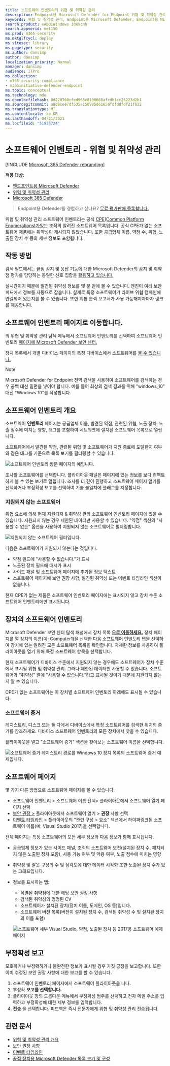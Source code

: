 ```yaml
---
title: 소프트웨어 인벤토리의 위협 및 취약성 관리
description: Endpoint용 Microsoft Defender for Endpoint 위협 및 취약성 관리 소프트웨어 인벤토리 페이지에는 소프트웨어에서 감지된 약점 및 취약성의 수가 표시됩니다.
keywords: 위협 및 취약성 관리, Endpoint용 Microsoft Defender, Endpoint용 Microsoft Defender 소프트웨어 인벤토리, Endpoint 위협 & 취약성 관리용 Microsoft Defender, Endpoint 위협 & 취약성 관리 소프트웨어 인벤토리, Endpoint tvm용 Microsoft Defender 소프트웨어 인벤토리, tvm 소프트웨어 인벤토리
search.product: eADQiWindows 10XVcnh
search.appverid: met150
ms.prod: m365-security
ms.mktglfcycl: deploy
ms.sitesec: library
ms.pagetype: security
ms.author: dansimp
author: dansimp
localization_priority: Normal
manager: dansimp
audience: ITPro
ms.collection:
- m365-security-compliance
- m365initiative-defender-endpoint
ms.topic: conceptual
ms.technology: mde
ms.openlocfilehash: 0d270760cfed965c8190668afcdb1cc25223d2b1
ms.sourcegitcommit: a8d8cee7df535a150985d6165afdfddfdf21f622
ms.translationtype: MT
ms.contentlocale: ko-KR
ms.lasthandoff: 04/21/2021
ms.locfileid: "51933724"
---
```

# <a name="software-inventory---threat-and-vulnerability-management"></a>소프트웨어 인벤토리 - 위협 및 취약성 관리

[!INCLUDE [Microsoft 365 Defender rebranding](../../includes/microsoft-defender.md)]

**적용 대상:**
- [엔드포인트용 Microsoft Defender](https://go.microsoft.com/fwlink/?linkid=2154037)
- [위협 및 취약성 관리](next-gen-threat-and-vuln-mgt.md)
- [Microsoft 365 Defender](https://go.microsoft.com/fwlink/?linkid=2118804)

>Endpoint용 Defender를 경험하고 싶나요? [무료 평가판에 등록합니다.](https://www.microsoft.com/microsoft-365/windows/microsoft-defender-atp?ocid=docs-wdatp-portaloverview-abovefoldlink)

위협 및 취약성 관리 소프트웨어 인벤토리는 공식 [CPE(Common Platform Enumerations)가](https://nvd.nist.gov/products/cpe)있는 조직의 알려진 소프트웨어 목록입니다. 공식 CPE가 없는 소프트웨어 제품에는 취약성이 게시되지 않았습니다. 또한 공급업체 이름, 약점 수, 위협, 노출된 장치 수 등의 세부 정보도 포함됩니다.

## <a name="how-it-works"></a>작동 방법

검색 필드에서는 끝점 감지 및 응답 기능에 대한 Microsoft Defender의 감지 및 취약점 평가를 담당하는 동일한 신호 집합을 [활용하고 있습니다.](overview-endpoint-detection-response.md)

실시간이기 때문에 발견된 취약성 정보를 몇 분 만에 볼 수 있습니다. 엔진이 여러 보안 피드에서 정보를 자동으로 잡습니다. 실제로 특정 소프트웨어가 라이브 위협 캠페인에 연결되어 있는지를 볼 수 있습니다. 또한 위협 분석 보고서가 사용 가능해지자마자 링크를 제공합니다.

## <a name="navigate-to-the-software-inventory-page"></a>소프트웨어 인벤토리 페이지로 이동합니다.

의 위협 및 취약성 관리 탐색 메뉴에서 소프트웨어 인벤토리를 선택하여 소프트웨어 인벤토리 [페이지에 Microsoft Defender 보안 센터.](portal-overview.md) 

장치 목록에서 개별 디바이스 페이지의 특정 디바이스에서 소프트웨어를 [볼 수 있습니다.](machines-view-overview.md)

>[!NOTE]
>Microsoft Defender for Endpoint 전역 검색을 사용하여 소프트웨어를 검색하는 경우 공백 대신 밑면을 넣어야 합니다. 예를 들어 최상의 검색 결과를 위해 "windows_10" 대신 "Windows 10"를 작성합니다.

## <a name="software-inventory-overview"></a>소프트웨어 인벤토리 개요

소프트웨어 **인벤토리** 페이지는 공급업체 이름, 발견된 약점, 관련된 위협, 노출 장치, 노출 점수에 미치는 영향, 태그를 포함하여 네트워크에 설치된 소프트웨어 목록으로 열립니다.

소프트웨어에서 발견된 약점, 관련된 위협 및 소프트웨어가 지원 종료에 도달한지 여부와 같은 태그를 기준으로 목록 보기를 필터링할 수 있습니다.

![소프트웨어 인벤토리 방문 페이지의 예입니다.](images/tvm-software-inventory.png)

조사할 소프트웨어를 선택합니다. 플라이아웃 패널은 페이지에 있는 정보를 보다 컴팩트하게 볼 수 있는 보기로 열립니다. 조사를 더 깊이 진행하고 소프트웨어 페이지 열기를 선택하거나 부정확성 보고를 선택하여 기술 불일치에 플래그를 지정합니다. 

### <a name="software-that-isnt-supported"></a>지원되지 않는 소프트웨어

위협 요소에 의해 현재 지원되지 & 취약성 관리 소프트웨어 인벤토리 페이지에 있을 수 있습니다. 지원되지 않는 경우 제한된 데이터만 사용할 수 있습니다. "약점" 섹션의 "사용할 수 없는" 옵션을 사용하여 지원되지 않는 소프트웨어로 필터링합니다.

![지원되지 않는 소프트웨어 필터입니다.](images/tvm-unsupported-software-filter.png)

다음은 소프트웨어가 지원되지 않는다는 것입니다.

- 약점 필드에 "사용할 수 없습니다."가 표시
- 노출된 장치 필드에 대시가 표시
- 사이드 패널 및 소프트웨어 페이지에 추가된 정보 텍스트
- 소프트웨어 페이지에 보안 권장 사항, 발견된 취약성 또는 이벤트 타임라인 섹션이 없습니다.

현재 CPE가 없는 제품은 소프트웨어 인벤토리 페이지에는 표시되지 않고 장치 수준 소프트웨어 인벤토리에만 표시됩니다.

## <a name="software-inventory-on-devices"></a>장치의 소프트웨어 인벤토리

Microsoft Defender 보안 센터 탐색 패널에서 장치 목록 **[으로 이동하세요.](machines-view-overview.md)** 장치 페이지를 열 장치의 이름(예: Computer1)을  선택한 다음 소프트웨어 인벤토리 탭을 선택하여 장치에 있는 알려진 모든 소프트웨어 목록을 확인합니다. 자세한 정보를 사용하여 플라이아웃을 열기 위해 특정 소프트웨어 항목을 선택합니다.

현재 소프트웨어가 디바이스 수준에서 지원되지 않는 경우에도 소프트웨어가 장치 수준에서 표시될 위협 및 취약성 관리. 그러나 제한된 데이터만 사용할 수 있습니다. 소프트웨어가 "취약성" 열에 "사용할 수 없습니다."라고 표시될 것이기 때문에 지원되지 않는지 알 수 있습니다.

CPE가 없는 소프트웨어는 이 장치별 소프트웨어 인벤토리 아래에도 표시될 수 있습니다.

### <a name="software-evidence"></a>소프트웨어 증거

레지스트리, 디스크 또는 둘 다에서 디바이스에서 특정 소프트웨어를 검색한 위치의 증거를 참조하세요. 디바이스 소프트웨어 인벤토리의 모든 장치에서 찾을 수 있습니다.

플라이아웃을 열고 "소프트웨어 증거" 섹션을 찾아보는 소프트웨어 이름을 선택합니다.

![소프트웨어 증거 레지스트리 경로를 Windows 10 장치 목록의 소프트웨어 증거 예제입니다.](images/tvm-software-evidence.png)

## <a name="software-pages"></a>소프트웨어 페이지

몇 가지 다른 방법으로 소프트웨어 페이지를 볼 수 있습니다.

- 소프트웨어 인벤토리 > 소프트웨어 이름 선택> 플라이아웃에서 소프트웨어 열기 페이지 선택 
- [보안 권장 >](tvm-security-recommendation.md) 플라이아웃에서 소프트웨어 열기 > **권장** 사항 선택
- [이벤트 타임라인](threat-and-vuln-mgt-event-timeline.md) > 플라이아웃의 "관련 구성 > 요소" 섹션에서 하이퍼링크된 소프트웨어 이름(예: Visual Studio 2017)을 선택합니다.

 전체 페이지는 특정 소프트웨어의 모든 세부 정보와 다음 정보가 함께 표시됩니다.

- 공급업체 정보가 있는 사이드 패널, 조직의 소프트웨어 보전(설치된 장치 수, 패치되지 않은 노출된 장치 포함), 사용 가능 여부 및 악용 여부, 노출 점수에 미치는 영향
- 취약성 및 잘못 구성의 수 및 심각도에 대한 데이터 시각화 또한 노출된 장치 수가 있는 그래프입니다.
- 정보를 표시하는 탭:
    - 식별된 취약점에 대한 해당 보안 권장 사항
    - 검색된 취약성의 명명된 CV
    - 소프트웨어가 설치된 장치(장치 이름, 도메인, OS 등)입니다.
    - 소프트웨어 버전 목록(버전이 설치된 장치 수, 검색된 취약성 수 및 설치된 장치의 이름 포함)

    ![소프트웨어 세부 Visual Studio, 약점, 노출된 장치 등 2017용 소프트웨어 예제 페이지](images/tvm-software-page-example.png)

## <a name="report-inaccuracy"></a>부정확성 보고

모호하거나 부정확하거나 불완전한 정보가 표시될 경우 가짓 긍정을 보고합니다. 또한 이미 수정된 보안 권장 사항에 대한 보고를 할 수 있습니다.

1. 소프트웨어 인벤토리 페이지에서 소프트웨어 플라이아웃을 니다.
2. 부정확 **보고를 선택합니다.**
3. 플라이아웃 창의 드롭다운 메뉴에서 부정확성 범주를 선택하고 전자 메일 주소를 입력하고 부정확성에 대한 세부 정보를 입력합니다.
4. **전송** 을 선택합니다. 피드백은 즉시 전문가에게 위협 및 취약성 관리 전송됩니다.

## <a name="related-articles"></a>관련 문서

- [위협 및 취약성 관리 개요](next-gen-threat-and-vuln-mgt.md)
- [보안 권장 사항](tvm-security-recommendation.md)
- [이벤트 타임라인](threat-and-vuln-mgt-event-timeline.md)
- [끝점 장치용 Microsoft Defender 목록 보기 및 구성](machines-view-overview.md)
